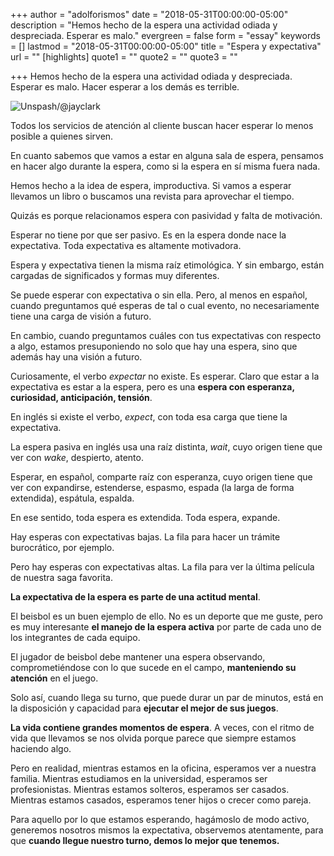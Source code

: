 +++
author = "adolforismos"
date = "2018-05-31T00:00:00-05:00"
description = "Hemos hecho de la espera una actividad odiada y despreciada. Esperar es malo."
evergreen = false
form = "essay"
keywords = []
lastmod = "2018-05-31T00:00:00-05:00"
title = "Espera y expectativa"
url = ""
[highlights]
quote1 = ""
quote2 = ""
quote3 = ""

+++
Hemos hecho de la espera una actividad odiada y despreciada. Esperar es malo. Hacer esperar a los demás es terrible.

![Unspash/@jayclark](https://source.unsplash.com/Vh5LC_xYd28/600x400)

Todos los servicios de atención al cliente buscan hacer esperar lo menos posible a quienes sirven.

En cuanto sabemos que vamos a estar en alguna sala de espera, pensamos en hacer algo durante la espera, como si la espera en sí misma fuera nada.

Hemos hecho a la idea de espera, improductiva. Si vamos a esperar llevamos un libro o buscamos una revista para aprovechar el tiempo.

Quizás es porque relacionamos espera con pasividad y falta de motivación.

Esperar no tiene por que ser pasivo. Es en la espera donde nace la expectativa. Toda expectativa es altamente motivadora.

Espera y expectativa tienen la misma raíz etimológica. Y sin embargo, están cargadas de significados y formas muy diferentes.

Se puede esperar con expectativa o sin ella. Pero, al menos en español, cuando preguntamos qué esperas de tal o cual evento, no necesariamente tiene una carga de visión a futuro.

En cambio, cuando preguntamos cuáles con tus expectativas con respecto a algo, estamos presuponiendo no solo que hay una espera, sino que además hay una visión a futuro.

Curiosamente, el verbo _expectar_ no existe. Es esperar. Claro que estar a la expectativa es estar a la espera, pero es una **espera con esperanza, curiosidad, anticipación, tensión**.

En inglés si existe el verbo, _expect_, con toda esa carga que tiene la expectativa.

La espera pasiva en inglés usa una raíz distinta, _wait_, cuyo origen tiene que ver con _wake_, despierto, atento.

Esperar, en español, comparte raíz con esperanza, cuyo origen tiene que ver con expandirse, estenderse, espasmo, espada (la larga de forma extendida), espátula, espalda.

En ese sentido, toda espera es extendida. Toda espera, expande.

Hay esperas con expectativas bajas. La fila para hacer un trámite burocrático, por ejemplo.

Pero hay esperas con expectativas altas. La fila para ver la última película de nuestra saga favorita.

**La expectativa de la espera es parte de una actitud mental**.

El beisbol es un buen ejemplo de ello. No es un deporte que me guste, pero es muy interesante **el manejo de la espera activa** por parte de cada uno de los integrantes de cada equipo.

El jugador de beisbol debe mantener una espera observando, comprometiéndose con lo que sucede en el campo, **manteniendo su atención** en el juego.

Solo así, cuando llega su turno, que puede durar un par de minutos, está en la disposición y capacidad para **ejecutar el mejor de sus juegos**.

**La vida contiene grandes momentos de espera**. A veces, con el ritmo de vida que llevamos se nos olvida porque parece que siempre estamos haciendo algo.

Pero en realidad, mientras estamos en la oficina, esperamos ver a nuestra familia. Mientras estudiamos en la universidad, esperamos ser profesionistas. Mientras estamos solteros, esperamos ser casados. Mientras estamos casados, esperamos tener hijos o crecer como pareja.

Para aquello por lo que estamos esperando, hagámoslo de modo activo, generemos nosotros mismos la expectativa, observemos atentamente, para que **cuando llegue nuestro turno, demos lo mejor que tenemos.**
